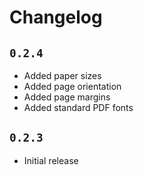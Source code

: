 # Changelog

## `0.2.4`

* Added paper sizes
* Added page orientation
* Added page margins
* Added standard PDF fonts

## `0.2.3`

* Initial release
